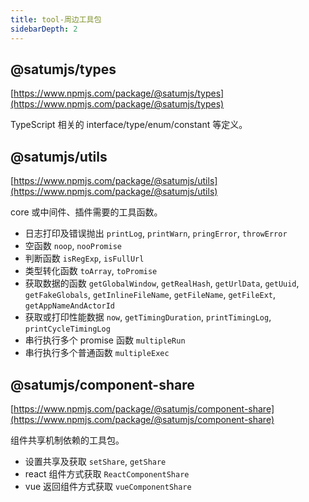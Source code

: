 ```yaml
---
title: tool-周边工具包
sidebarDepth: 2
---
```


## @satumjs/types

[https://www.npmjs.com/package/@satumjs/types](https://www.npmjs.com/package/@satumjs/types)

TypeScript 相关的 interface/type/enum/constant 等定义。

## @satumjs/utils

[https://www.npmjs.com/package/@satumjs/utils](https://www.npmjs.com/package/@satumjs/utils)

core 或中间件、插件需要的工具函数。

- 日志打印及错误抛出 `printLog`, `printWarn`, `pringError`, `throwError`
- 空函数 `noop`, `nooPromise`
- 判断函数 `isRegExp`, `isFullUrl`
- 类型转化函数 `toArray`, `toPromise`
- 获取数据的函数 `getGlobalWindow`, `getRealHash`, `getUrlData`, `getUuid`, `getFakeGlobals`, `getInlineFileName`, `getFileName`, `getFileExt`, `getAppNameAndActorId`
- 获取或打印性能数据 `now`, `getTimingDuration`, `printTimingLog`, `printCycleTimingLog`
- 串行执行多个 promise 函数 `multipleRun`
- 串行执行多个普通函数 `multipleExec`

## @satumjs/component-share

[https://www.npmjs.com/package/@satumjs/component-share](https://www.npmjs.com/package/@satumjs/component-share)

组件共享机制依赖的工具包。

- 设置共享及获取 `setShare`, `getShare`
- react 组件方式获取 `ReactComponentShare`
- vue 返回组件方式获取 `vueComponentShare`

